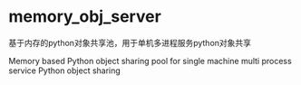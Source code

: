 # memory_obj_server
基于内存的python对象共享池，用于单机多进程服务python对象共享


Memory based Python object sharing pool for single machine multi process service Python object sharing